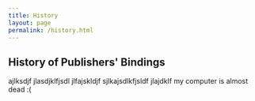 ```yaml
---
title: History
layout: page
permalink: /history.html
---
```

## History of Publishers' Bindings
ajlksdjf jlasdjklfjsdl jlfajskldjf sjlkajsdlkfjsldf jlajdklf my computer is almost dead :(
